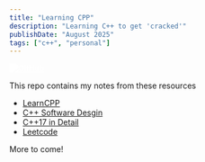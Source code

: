 ```yaml
---
title: "Learning CPP"
description: "Learning C++ to get 'cracked'"
publishDate: "August 2025"
tags: ["c++", "personal"]
---
```



<a href="https://github.com/wbjin/learningcpp">
  <img
    src="/github-mark-white.svg"
    alt="GitHub"
    class="w-20 h-20"
    style="filter: brightness(0) invert(1);"
  />
</a>

This repo contains my notes from these resources
- [LearnCPP](https://www.learncpp.com/)
- [C++ Software Desgin](https://www.oreilly.com/library/view/c-software-design/9781098113155/)
- [C++17 in Detail](https://www.cppindetail.com/)
- [Leetcode](https://leetcode.com/)

More to come!
